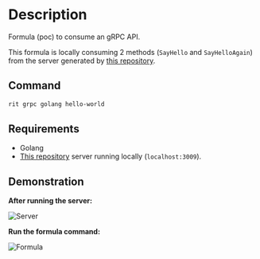 # Description

Formula (poc) to consume an gRPC API.

This formula is locally consuming 2 methods (`SayHello` and `SayHelloAgain`) from the server generated by [this repository](https://github.com/GuillaumeFalourd/poc-grpc-golang).

## Command

```bash
rit grpc golang hello-world
```

## Requirements

- Golang
- [This repository](https://github.com/GuillaumeFalourd/poc-grpc-golang) server running locally (`localhost:3009`).

## Demonstration

**After running the server:**

![Server](https://user-images.githubusercontent.com/22433243/128190726-c785957f-c66d-4769-ab89-516721348941.png)

**Run the formula command:**

![Formula](https://user-images.githubusercontent.com/22433243/128190773-c12b3737-3541-458c-8105-226cbd3d2aa7.png)
